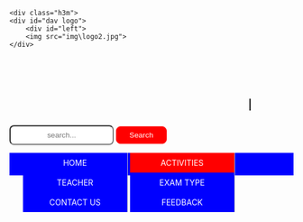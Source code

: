 <html>
<head>
<title>DAV BIRGUNJ</title>
<style>
#left{
	display: inline-block;
}
.hello{
	float: right;
	margin-right: 15%;
	margin-top: 6%;
}


.search{
	text-align: right;
}
#textstyle{
 height: 35px;
	border-radius: 8px; 
	text-align: center;
}
#bottonstyle{
background-color: red;
color: white;
	padding: 7px;
	border-radius: 8px;
	width: 90px;
border: 1px solid red;
}
#bottonstyle:hover{
border: 3px dotted white;
}
.menu{
	background-color: blue;
	height: 40px;

}
.aa ul li{
	background-color: blue;
	width: 185px;
	display: inline-block;
	height: 35px;
	line-height: 35px;
	text-align: center;
	border-right: 1px solid #bbb;
}
.aa ul li a{
	color: white;
	text-decoration: none;
	display: block;
}
li a.active {
	background-color: red;
	color: white;
	height: 40px;
}
@keyframes bounce{
	0%, 20%, 60%, 100% {
		-webkit-transform: translateY(0);
		transform: translateY(0);
	}
	40%{
        -webkit-transform: translateY(-20px);
        transform: translateY(-20px);
	}
	80%{
		-webkit-transform: translateY(-10px);
		transform: translateY(-10px);
	}
}
.aa ul li a:hover:not(.active){
    background-color: red;
	color: white;
	height: 40px;
	animation: bounce 1s;

}
#kkk{
	height: 5px;
}
#slideshow{
height: 300px;
width: 100%;
}
.mySlides {display:none;}
img:hover{
border-radius: 100% 100%;
}
.writtingsection{
	background-color: lightgrey;
	width: 1000px;
    height: 1680px;
    margin: auto;
}
hr{
	width: 100%;
}
.footer{
	background-color: e9edf2;
	color: black;
	width: 100%
}
.happy{
	text-align: center;
	margin: auto;
}

</style>
</head>
<body>

	<div class="h3m">
	<div id="dav logo">
		<div id="left">
		<img src="img\logo2.jpg">
	</div>
<DIV class="hello">
<marquee><h1>D.A.V R.B KEDIA HIGHER SECONDARY SCHOOL</h1></marquee>
</DIV>
</div>
<div class="search">
<form>
<input id="textstyle" type="text" name="textbox"placeholder="search...">
<input id="bottonstyle" type="button"name="search"value="Search"/>
</form>
</div>
</div>
<div class="menu">
	<div class="aa">
		
<ul>
		<li><a href="index.html">HOME</a></li>
				<li><a class="active"href="activities.html">ACTIVITIES</a></li>
				<li><a href="teachers.html">TEACHER</a></li>
				<li><a href="examtype.html">EXAM TYPE</a></li>
				<li><a href="contact us.html">CONTACT US</a></li>
				<li><a href="feedback.html">FEEDBACK</a></li>
</ul>
</div>
</div>
<div id="slideshow">
		<div id="kkk"></div>
	 <script type="text/javascript" src="js/jssor.slider.min.js"></script>
    <!-- use jssor.slider.debug.js instead for debug -->
    <script>
        jssor_1_slider_init = function() {
            
            var jssor_1_options = {
              $AutoPlay: true,
              $ArrowNavigatorOptions: {
                $Class: $JssorArrowNavigator$
              },
              $ThumbnailNavigatorOptions: {
                $Class: $JssorThumbnailNavigator$,
                $Cols: 4,
                $SpacingX: 4,
                $SpacingY: 4,
                $Orientation: 2,
                $Align: 0
              }
            };
            
            var jssor_1_slider = new $JssorSlider$("jssor_1", jssor_1_options);
            
            //responsive code begin
            //you can remove responsive code if you don't want the slider scales while window resizing
            function ScaleSlider() {
                var refSize = jssor_1_slider.$Elmt.parentNode.clientWidth;
                if (refSize) {
                    refSize = Math.min(refSize, 810);
                    jssor_1_slider.$ScaleWidth(refSize);
                }
                else {
                    window.setTimeout(ScaleSlider, 30);
                }
            }
            ScaleSlider();
            $Jssor$.$AddEvent(window, "load", ScaleSlider);
            $Jssor$.$AddEvent(window, "resize", $Jssor$.$WindowResizeFilter(window, ScaleSlider));
            $Jssor$.$AddEvent(window, "orientationchange", ScaleSlider);
            //responsive code end
        };
    </script>

    <style>
        
        /* jssor slider arrow navigator skin 02 css */
        /*
        .jssora02l                  (normal)
        .jssora02r                  (normal)
        .jssora02l:hover            (normal mouseover)
        .jssora02r:hover            (normal mouseover)
        .jssora02l.jssora02ldn      (mousedown)
        .jssora02r.jssora02rdn      (mousedown)
        */
        .jssora02l, .jssora02r {
            display: block;
            position: absolute;
            /* size of arrow element */
            width: 55px;
            height: 55px;
            cursor: pointer;
            background: url('img/a02.png') no-repeat;
            overflow: hidden;
        }
        .jssora02l { background-position: -3px -33px; }
        .jssora02r { background-position: -63px -33px; }
        .jssora02l:hover { background-position: -123px -33px; }
        .jssora02r:hover { background-position: -183px -33px; }
        .jssora02l.jssora02ldn { background-position: -3px -33px; }
        .jssora02r.jssora02rdn { background-position: -63px -33px; }
/* jssor slider thumbnail navigator skin 11 css *//*.jssort11 .p            (normal).jssort11 .p:hover      (normal mouseover).jssort11 .pav          (active).jssort11 .pav:hover    (active mouseover).jssort11 .pdn          (mousedown)*/.jssort11 .p {    position: absolute;    top: 0;    left: 0;    width: 200px;    height: 69px;    background: #181818;}.jssort11 .tp {    position: absolute;    top: 0;    left: 0;    width: 100%;    height: 100%;    border: none;}.jssort11 .i, .jssort11 .pav:hover .i {    position: absolute;    top: 3px;    left: 3px;    width: 60px;    height: 30px;    border: white 1px dashed;}* html .jssort11 .i {    width /**/: 62px;    height /**/: 32px;}.jssort11 .pav .i {    border: white 1px solid;}.jssort11 .t, .jssort11 .pav:hover .t {    position: absolute;    top: 3px;    left: 68px;    width: 129px;    height: 32px;    line-height: 32px;    text-align: center;    color: #fc9835;    font-size: 13px;    font-weight: 700;}.jssort11 .pav .t, .jssort11 .p:hover .t {    color: #fff;}.jssort11 .c, .jssort11 .pav:hover .c {    position: absolute;    top: 38px;    left: 3px;    width: 197px;    height: 31px;    line-height: 31px;    color: #fff;    font-size: 11px;    font-weight: 400;    overflow: hidden;}.jssort11 .pav .c, .jssort11 .p:hover .c {    color: #fc9835;}.jssort11 .t, .jssort11 .c {    transition: color 2s;    -moz-transition: color 2s;    -webkit-transition: color 2s;    -o-transition: color 2s;}.jssort11 .p:hover .t, .jssort11 .pav:hover .t, .jssort11 .p:hover .c, .jssort11 .pav:hover .c {    transition: none;    -moz-transition: none;    -webkit-transition: none;    -o-transition: none;}.jssort11 .p:hover, .jssort11 .pav:hover {    background: #333;}.jssort11 .pav, .jssort11 .p.pdn {    background: #462300;}
        
    </style>


    <div id="jssor_1" style="position: relative; margin: 0 auto; top: 0px; left: 0px; width: 810px; height: 300px; overflow: hidden; visibility: hidden; background-color: #000000;">
        <!-- Loading Screen -->
        <div data-u="loading" style="position: absolute; top: 0px; left: 0px;">
            <div style="filter: alpha(opacity=70); opacity: 0.7; position: absolute; display: block; top: 0px; left: 0px; width: 100%; height: 100%;"></div>
            <div style="position:absolute;display:block;background:url('img/loading.gif') no-repeat center center;top:0px;left:0px;width:100%;height:100%;"></div>
        </div>
        <div data-u="slides" style="cursor: default; position: relative; top: 0px; left: 0px; width: 600px; height: 300px; overflow: hidden;">
            <div data-p="112.50" style="display: none;">
                <img data-u="image" src="img/177965admission.jpg" />
                <div data-u="thumb">
                    <img class="i" src="img/177965admission.jpg" />
                   <div class="t">Adamission</div>
                    <div class="c">Adamission banner</div>
                </div>
            </div>
            <div data-p="112.50" style="display: none;">
                <img data-u="image" src="img/108850meraton.jpg" />
                <div data-u="thumb">
                    <img class="i" src="img/108850meraton.jpg" />
                    <div class="t">Sports</div>
                    <div class="c">Sports curriculum</div>
                </div>
            </div>
            <div data-p="112.50" style="display: none;">
                <img data-u="image" src="img/248526comp.jpg" />
                <div data-u="thumb">
                    <img class="i" src="img/248526comp.jpg" />
                    <div class="t">Computer lab</div>
                    <div class="c">practicle education</div>
                </div>
            </div>
            <div data-p="112.50" style="display: none;">
                <img data-u="image" src="img/15317sankar.jpg" />
                <div data-u="thumb">
                    <img class="i" src="img/15317sankar.jpg" />
                    <div class="t">Honerable chairman</div>
                    <div class="c">Honerable chairman(Lt Sankarlal Kedia)</div>
                </div>
            </div>
            <div data-p="112.50" style="display: none;">
                <img data-u="image" src="img/248521lib.jpg" />
                <div data-u="thumb">
                    <img class="i" src="img/248521lib.jpg" />
                    <div class="t">library</div>
                    <div class="c">Students reading book</div>
                </div>
            </div>
            <div data-p="112.50" style="display: none;">
                <img data-u="image" src="img/10930class 10.jpg" />
                <div data-u="thumb">
                    <img class="i" src="img/10930class 10.jpg" />
                    <div class="t">Students</div>
                    <div class="c">Students of D.A.V School</div>
                </div>
            </div>
            <div data-p="112.50" style="display: none;">
                <img data-u="image" src="img/award.jpg" />
                <div data-u="thumb">
                    <img class="i" src="img/award.jpg" />
                    <div class="t">Honerable Principal</div>
                    <div class="c">Our Honerable Principal(Mr p.chatterji)</div>
                </div>
            </div>                            
        </div>
       
        <!-- Thumbnail Navigator -->
        <div data-u="thumbnavigator" class="jssort11" style="position:absolute;right:5px;top:0px;font-family:Arial, Helvetica, sans-serif;-moz-user-select:none;-webkit-user-select:none;-ms-user-select:none;user-select:none;width:200px;height:300px;" data-autocenter="2">
            <!-- Thumbnail Item Skin Begin -->
            <div data-u="slides" style="cursor: default;">
                <div data-u="prototype" class="p">
                    <div data-u="thumbnailtemplate" class="tp"></div>
                </div>
            </div>
            <!-- Thumbnail Item Skin End -->
        </div>
        <!-- Arrow Navigator -->
        <span data-u="arrowleft" class="jssora02l" style="top:0px;left:8px;width:55px;height:55px;" data-autocenter="2"></span>
        <span data-u="arrowright" class="jssora02r" style="top:0px;right:218px;width:55px;height:55px;" data-autocenter="2"></span>
        <a href="http://www.jssor.com" style="display:none">Bootstrap Carousel</a>
    </div>
    <script>
        jssor_1_slider_init();
    </script>
</div>
    <!-- #endregion Jssor Slider End -->
<div class="writtingsection">
<center><h1>SCHOOL ACTIVITIES</h1>
<h4>There are several activities applied to strengthen students' physical, mental,social<br>
    and spiritual capabilities.School's curricular,co-curricular and extra-curricular<br>
    activities not only nurture students' physical strength but also helps them to <br>
    lead a healthy life.</h4></center>
    <center><h1>AESTHETIC ACTIVITIES</h1></center>
<center><img src="img\pray.jpg"></center>
<h4> Every morning there is stuti through gyatri mantras and Devotion recitation.Every day after-school,there is Shanti-path recitation.Every Friday there
is hawan as per hindu karma-kanda.Students are also taken for anapana One-day camp at dhamma  terai bipasana center and timely yogavyas is caried out to build the moral,aesthetic and spiritual character among students</h4>

<center><h1>Co-Curricular Activities(CCA)</h1></center>
<center><img src="img\Co-curricular1.jpg"></center>

<center><h1>Extra-Curricular Activities(ECA)</h1></center>


<center><img src="img\dance.jpg"></center>


<h3>CCAs and ECAs are integral parts of students' holistic development and well-rounded education.They help nurture in students qualitys such as resilience,tenacity,confidence and perseverance,which prepare them to adapt and trivein a repidly changing world.Every student takes part in one or two CO-CURRICULAR and EXTRA CURRICULAR activities taken from the following area such as: sports,games, and athletics; speeech and debate, essay,story,and poetry writing ,performing fined arts,music,dance and dramma;social work through clubs and houses activities.  </h3>  





</div>
<hr>
<footer>
<div class="footer">
	<div class="happy">
		The DAV School,2017.All rights reserved.<br>
		| Disclamer| Privacy policy | Sitemap | Vacancy at DAV<br>
		The DAV School website has been designed by<br>
		<b>Aayush Singh,Asutosh Dash,Raj pachauri and Aditya Singh</b><br>
		of standerd-8(2017/2018) <br><b>Special Thanks To,</b><br>
		<b>Mrs kemika singh</b>(computer teacher)/<b>Mr Roshan shah</b>(computer teacher)/<b>Mr P.chatterji</b>(Principal)<br><br>
		The DAV School,Parwanipur(Near kedia hospital),Birgunj,Parsa,Nepal,Pin-*******<br>
		Direct Number- +977-51-690107/525500,Email:#########,<br>
		

</div>
</div>



</footer>

</body>
</html>
                              





